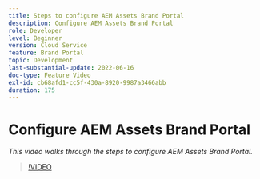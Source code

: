 ```yaml
---
title: Steps to configure AEM Assets Brand Portal
description: Configure AEM Assets Brand Portal
role: Developer
level: Beginner
version: Cloud Service
feature: Brand Portal
topic: Development
last-substantial-update: 2022-06-16
doc-type: Feature Video
exl-id: cb68afd1-cc5f-430a-8920-9987a3466abb
duration: 175
---
```

# Configure AEM Assets Brand Portal

*This video walks through the steps to configure AEM Assets Brand Portal.*

>[!VIDEO](https://video.tv.adobe.com/v/335448?quality=12&learn=on)
